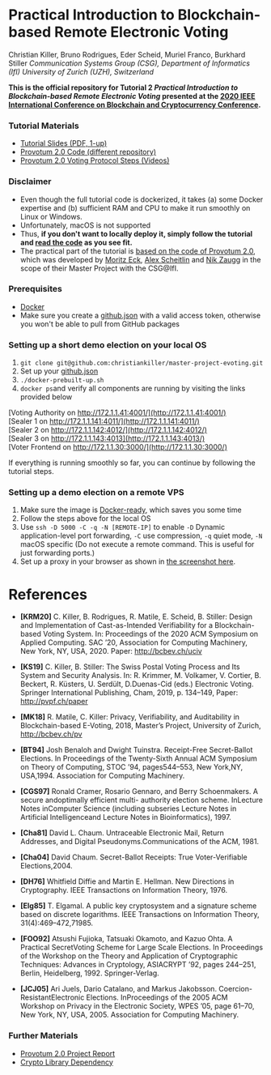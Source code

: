 # Practical Introduction to Blockchain-based Remote Electronic Voting
Christian Killer, Bruno Rodrigues, Eder Scheid, Muriel Franco, Burkhard Stiller 
*Communication Systems Group (CSG), Department of Informatics (IfI) 
University of Zurich (UZH), Switzerland*

**This is the official repository for Tutorial 2 *Practical Introduction to Blockchain-based Remote Electronic Voting* presented at the [2020 IEEE International Conference on Blockchain and Cryptocurrency Conference](https://icbc2020.ieee-icbc.org/).**

### Tutorial Materials
- [Tutorial Slides (PDF, 1-up)](/assets/ICBC20-BCBEV-Tutorial-v8.pdf)
- [Provotum 2.0 Code (different repository)](https://github.com/christiankiller/master-project-evoting) 
- [Provotum 2.0 Voting Protocol Steps (Videos)](/videos/)

### Disclaimer
- Even though the full tutorial code is dockerized, it takes (a) some Docker expertise and (b) sufficient RAM and CPU to make it run smoothly on Linux or Windows. 
- Unfortunately, macOS is not supported
- Thus, **if you don't want to locally deploy it, simply follow the tutorial and [read the code](https://github.com/christiankiller/master-project-evoting) as you see fit.**
- The practical part of the tutorial is [based on the code of Provotum 2.0](https://github.com/christiankiller/master-project-evoting), which was developed by [Moritz Eck](https://github.com/meck93), [Alex Scheitlin](https://github.com/alexscheitlin) and [Nik Zaugg](https://github.com/nikzaugg/) in the scope of their Master Project with the CSG@IfI.  

### Prerequisites
- [Docker](https://docs.docker.com/)
- Make sure you create a [github.json](https://github.com/christiankiller/master-project-evoting#github-packages--github-config-json-important) with a valid access token, otherwise you won't be able to pull from GitHub packages

### Setting up a short demo election on your local OS
1. ```git clone git@github.com:christiankiller/master-project-evoting.git```
2. Set up your [github.json](https://github.com/christiankiller/master-project-evoting)
3. ```./docker-prebuilt-up.sh```
4. ```docker ps```and verify all components are running by visiting the links provided below 

[Voting Authority on http://172.1.1.41:4001/](http://172.1.1.41:4001/)  
[Sealer 1 on http://172.1.1.141:4011/](http://172.1.1.141:4011/)  
[Sealer 2 on http://172.1.1.142:4012/](http://172.1.1.142:4012/)  
[Sealer 3 on http://172.1.1.143:4013](http://172.1.1.143:4013/)  
[Voter Frontend on http://172.1.1.30:3000/](http://172.1.1.30:3000/)

If everything is running smoothly so far, you can continue by following the tutorial steps. 

### Setting up a demo election on a remote VPS
1. Make sure the image is [Docker-ready](https://marketplace.digitalocean.com/apps/docker), which saves you some time
2. Follow the steps above for the local OS
3. Use `ssh -D 5000 -C -q -N [REMOTE-IP]` to enable `-D` Dynamic application-level port forwarding, `-C` use compression, `-q` quiet mode, `-N` macOS specific (Do not execute a remote command.  This is useful for just forwarding ports.)
4. Set up a proxy in your browser as shown in [the screenshot here](/assets/vps-local-firefox-proxy.jpg).

# References

- **[KRM20]** C. Killer, B. Rodrigues, R. Matile, E. Scheid, B. Stiller: Design and Implementation of Cast-as-Intended Verifiability for a Blockchain-based Voting System. In: Proceedings of the 2020 ACM Symposium on Applied Computing. SAC ’20, Association for Computing Machinery, New York, NY, USA, 2020. Paper: http://bcbev.ch/uciv

- **[KS19]** C. Killer, B. Stiller: The Swiss Postal Voting Process and Its System and Security Analysis. In: R. Krimmer, M. Volkamer, V. Cortier, B. Beckert, R. Küsters, U. Serdült, D.Duenas-Cid (eds.) Electronic Voting. Springer International Publishing, Cham, 2019, p. 134–149, Paper: http://pvpf.ch/paper

- **[MK18]** R. Matile, C. Killer: Privacy, Verifiability, and Auditability in Blockchain-based E-Voting, 2018, Master’s Project, University of Zurich, http://bcbev.ch/pv

- **[BT94]** Josh Benaloh and Dwight Tuinstra. Receipt-Free Secret-Ballot Elections. In Proceedings of the Twenty-Sixth Annual ACM Symposium on Theory of Computing, STOC ’94, pages544–553, New York,NY, USA,1994. Association for Computing Machinery. 

- **[CGS97]** Ronald Cramer, Rosario Gennaro, and Berry Schoenmakers. A secure andoptimally efficient multi- authority election scheme. InLecture Notes inComputer Science (including subseries Lecture Notes in Artificial Intelligenceand Lecture Notes in Bioinformatics), 1997.

- **[Cha81]** David L. Chaum. Untraceable Electronic Mail, Return Addresses, and Digital Pseudonyms.Communications of the ACM, 1981.

- **[Cha04]** David Chaum. Secret-Ballot Receipts: True Voter-Verifiable Elections,2004.

- **[DH76]** Whitfield Diffie and Martin E. Hellman. New Directions in Cryptography. IEEE Transactions on Information Theory, 1976.

- **[Elg85]** T. Elgamal. A public key cryptosystem and a signature scheme based on discrete logarithms. IEEE Transactions on Information Theory, 31(4):469–472,71985.

- **[FOO92]** Atsushi Fujioka, Tatsuaki Okamoto, and Kazuo Ohta. A Practical SecretVoting Scheme for Large Scale Elections. In Proceedings of the Workshop on the Theory and Application of Cryptographic Techniques: Advances in Cryptology, ASIACRYPT ’92, pages 244–251, Berlin, Heidelberg, 1992. Springer-Verlag.

- **[JCJ05]** Ari Juels, Dario Catalano, and Markus Jakobsson. Coercion-ResistantElectronic Elections. InProceedings of the 2005 ACM Workshop on Privacy in the Electronic Society, WPES ’05, page 61–70, New York, NY, USA, 2005. Association for Computing Machinery.

### Further Materials
- [Provotum 2.0 Project Report](https://github.com/christiankiller/master-project-evoting/blob/master/assets/report.pdf)
- [Crypto Library Dependency](https://github.com/meck93/evote-crypto/)
